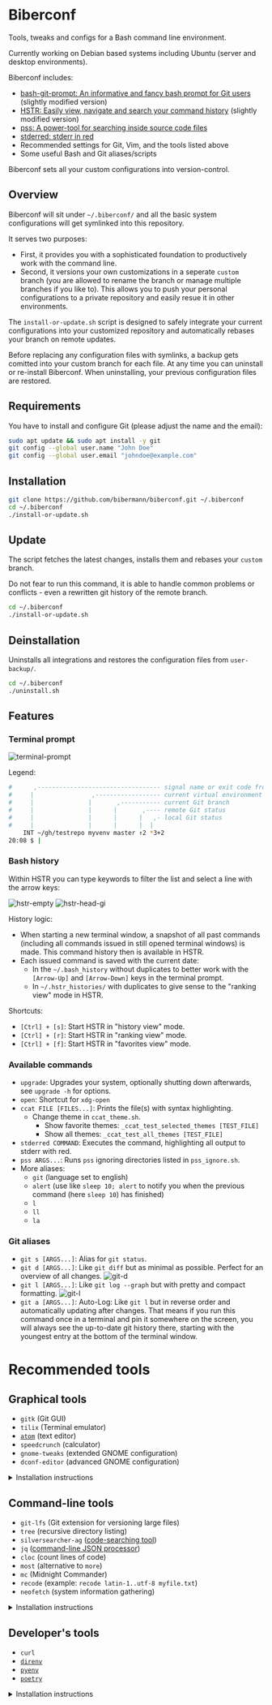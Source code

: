 # Biberconf

Tools, tweaks and configs for a Bash command line environment.

Currently working on Debian based systems including Ubuntu (server and desktop environments).

Biberconf includes:
- [bash-git-prompt: An informative and fancy bash prompt for Git users](https://github.com/magicmonty/bash-git-prompt) (slightly modified version)
- [HSTR: Easily view, navigate and search your command history](https://github.com/dvorka/hstr) (slightly modified version)
- [pss: A power-tool for searching inside source code files](https://github.com/eliben/pss)
- [stderred: stderr in red](https://github.com/sickill/stderred)
- Recommended settings for Git, Vim, and the tools listed above
- Some useful Bash and Git aliases/scripts

Biberconf sets all your custom configurations into version-control.

## Overview

Biberconf will sit under `~/.biberconf/` and all the basic system configurations will get symlinked into this repository.

It serves two purposes:
* First, it provides you with a sophisticated foundation to productively work with the command line.
* Second, it versions your own customizations in a seperate `custom` branch (you are allowed to rename the branch or manage multiple branches if you like to). This allows you to push your personal configurations to a private repository and easily resue it in other environments.

The `install-or-update.sh` script is designed to safely integrate your current configurations into your customized repository and automatically rebases your branch on remote updates.

Before replacing any configuration files with symlinks, a backup gets comitted into your custom branch for each file. At any time you can uninstall or re-install Biberconf. When uninstalling, your previous configuration files are restored.

## Requirements

You have to install and configure Git (please adjust the name and the email):

```bash
sudo apt update && sudo apt install -y git
git config --global user.name "John Doe"
git config --global user.email "johndoe@example.com"
```

## Installation

```bash
git clone https://github.com/bibermann/biberconf.git ~/.biberconf
cd ~/.biberconf
./install-or-update.sh
```

## Update

The script fetches the latest changes, installs them and rebases your `custom` branch.

Do not fear to run this command, it is able to handle common problems or conflicts - even a rewritten git history of the remote branch.

```bash
cd ~/.biberconf
./install-or-update.sh
```

## Deinstallation

Uninstalls all integrations and restores the configuration files from `user-backup/`.

```bash
cd ~/.biberconf
./uninstall.sh
```

## Features

### Terminal prompt

![terminal-prompt](img/terminal-prompt.png)

Legend:

```bash
#      ,---------------------------------- signal name or exit code from last command
#     |                ,------------------ current virtual environment
#     |               |       ,----------- current Git branch
#     |               |      |       ,---- remote Git status
#     |               |      |      |   ,- local Git status
#     |               |      |      |  |
    INT ~/gh/testrepo myvenv master ↑2 *3+2
20:08 $ |
```

### Bash history

Within HSTR you can type keywords to filter the list and select a line with the arrow keys:

![hstr-empty](img/hstr-empty.png)
![hstr-head-gi](img/hstr-head-gi.png)

History logic:
- When starting a new terminal window, a snapshot of all past commands (including all commands issued in still opened terminal windows) is made. This command history then is available in HSTR.
- Each issued command is saved with the current date:
    - In the `~/.bash_history` without duplicates to better work with the `[Arrow-Up]` and `[Arrow-Down]` keys in the terminal prompt.
    - In `~/.hstr_histories/` with duplicates to give sense to the "ranking view" mode in HSTR.

Shortcuts:
- `[Ctrl] + [s]`: Start HSTR in "history view" mode.
- `[Ctrl] + [r]`: Start HSTR in "ranking view" mode.
- `[Ctrl] + [f]`: Start HSTR in "favorites view" mode.

### Available commands

- `upgrade`: Upgrades your system, optionally shutting down afterwards, see `upgrade -h` for options.
- `open`: Shortcut for `xdg-open`
- `ccat FILE [FILES...]`: Prints the file(s) with syntax highlighting.
    - Change theme in `ccat_theme.sh`.
        - Show favorite themes: `_ccat_test_selected_themes [TEST_FILE]`
        - Show all themes: `_ccat_test_all_themes [TEST_FILE]`
- `stderred COMMAND`: Executes the command, highlighting all output to stderr with red.
- `pss ARGS...`: Runs `pss` ignoring directories listed in `pss_ignore.sh`.
- More aliases:
    - `git` (language set to english)
    - `alert` (use like `sleep 10; alert` to notify you when the previous command (here `sleep 10`) has finished)
    - `l`
    - `ll`
    - `la`

### Git aliases

- `git s [ARGS...]`: Alias for `git status`.
- `git d [ARGS...]`: Like `git diff` but as minimal as possible. Perfect for an overview of all changes.
    ![git-d](img/git-d.png)
- `git l [ARGS...]`: Like `git log --graph` but with pretty and compact formatting.
    ![git-l](img/git-l.png)
- `git a [ARGS...]`: Auto-Log: Like `git l` but in reverse order and automatically updating after changes. That means if you run this command once in a terminal and pin it somewhere on the screen, you will always see the up-to-date git history there, starting with the youngest entry at the bottom of the terminal window.

# Recommended tools

## Graphical tools

- `gitk` (Git GUI)
- `tilix` (Terminal emulator)
- [`atom`](https://flight-manual.atom.io/getting-started/sections/installing-atom/#installing-atom-on-linux) (text editor)
- `speedcrunch` (calculator)
- `gnome-tweaks` (extended GNOME configuration)
- `dconf-editor` (advanced GNOME configuration)

<details><summary>Installation instructions</summary>
<p>

```bash
wget -qO - https://packagecloud.io/AtomEditor/atom/gpgkey | sudo apt-key add -
sudo sh -c 'echo "deb [arch=amd64] https://packagecloud.io/AtomEditor/atom/any/ any main" > /etc/apt/sources.list.d/atom.list'
sudo apt update
sudo apt install -y gitk tilix atom speedcrunch gnome-tweaks dconf-editor
```

</p>
</details>

## Command-line tools

- `git-lfs` (Git extension for versioning large files)
- `tree` (recursive directory listing)
- `silversearcher-ag` ([code-searching tool](https://github.com/ggreer/the_silver_searcher))
- `jq` ([command-line JSON processor](https://stedolan.github.io/jq/))
- `cloc` (count lines of code)
- `most` (alternative to `more`)
- `mc` (Midnight Commander)
- `recode` (example: `recode latin-1..utf-8 myfile.txt`)
- `neofetch` (system information gathering)

<details><summary>Installation instructions</summary>
<p>

```bash
sudo apt install -y tree silversearcher-ag jq cloc most mc recode neofetch git-lfs
```

</p>
</details>

## Developer's tools

- `curl`
- [`direnv`](https://direnv.net/docs/installation.html)
- [`pyenv`](https://github.com/pyenv/pyenv#installation)
- [`poetry`](https://python-poetry.org/docs/#installation)

<details><summary>Installation instructions</summary>
<p>

```bash
sudo apt install -y \
    curl direnv \
    `# pyenv` \
        build-essential libssl-dev zlib1g-dev libbz2-dev \
        libreadline-dev libsqlite3-dev wget llvm libncurses5-dev libncursesw5-dev \
        xz-utils tk-dev libffi-dev liblzma-dev python-openssl \
    `# poetry` \
        python3-venv
curl -L https://github.com/pyenv/pyenv-installer/raw/master/bin/pyenv-installer | bash
curl -sSL https://raw.githubusercontent.com/python-poetry/poetry/master/get-poetry.py | python

# Please re-login now.
```

</p>
</details>
